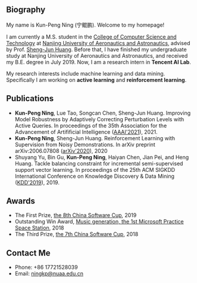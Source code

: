 ## Biography
My name is Kun-Peng Ning (宁鲲鹏). Welcome to my homepage!

I am currently a M.S. student in the [College of Computer Science and Technology](http://cs.nuaa.edu.cn/) at [Nanjing University of Aeronautics and Astronautics](http://www.nuaa.edu.cn/), advised by Prof. [Sheng-Jun Huang](http://parnec.nuaa.edu.cn/huangsj/). Before that, I have finished my undergraduate study at Nanjing University of Aeronautics and Astronautics, and received my B.E. degree in July 2019. Now, I am a research intern in **Tencent AI Lab**.

My research interests include machine learning and data mining. Specifically I am working on **active learning** and **reinforcement learning**. 

## Publications
- **Kun-Peng Ning**, Lue Tao, Songcan Chen, Sheng-Jun Huang. Improving Model Robustness by Adaptively Correcting Perturbation Levels with Active Queries. In proceedings of the 35th Association for the Advancement of Artifificial Intelligence ([AAAI'2021]()), 2021.
- **Kun-Peng Ning**, Sheng-Jun Huang. Reinforcement Learning with Supervision from Noisy Demonstrations. In arXiv preprint arXiv:2006.07808 ([arXiv'2020](https://arxiv.org/pdf/2006.07808.pdf)), 2020
- Shuyang Yu, Bin Gu, **Kun-Peng Ning**, Haiyan Chen, Jian Pei, and Heng Huang. Tackle balancing constraint for incremental semi-supervised support vector learning. In proceedings of the 25th ACM SIGKDD International Conference on Knowledge Discovery & Data Mining ([KDD'2019](https://dl.acm.org/doi/pdf/10.1145/3292500.3330962)), 2019.

## Awards
- The First Prize, [the 8th China Software Cup](http://www.cnsoftbei.com/plus/view.php?aid=452), 2019
- Outstanding Win Award, [Music generation, the 1st Microsoft Practice Space Station](http://studentclub.msra.cn/news2/9), 2018
- The Third Prize, [the 7th China Software Cup](http://www.cnsoftbei.com/plus/view.php?aid=220), 2018

## Contact Me
- Phone: +86 17721528039
- Email: ningkp@nuaa.edu.cn

